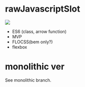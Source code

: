 # rawJavascriptSlot

<img src="./screenshot/screen.gif"/>

- ES6 (class, arrow function)
- MVP
- FLOCSS(bem only?)
- flexbox

# monolithic ver
See monolithic branch.
